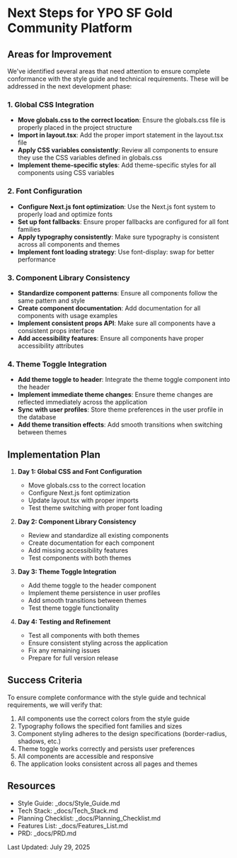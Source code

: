 # Next Steps for YPO SF Gold Community Platform

## Areas for Improvement

We've identified several areas that need attention to ensure complete conformance with the style guide and technical requirements. These will be addressed in the next development phase:

### 1. Global CSS Integration

- **Move globals.css to the correct location**: Ensure the globals.css file is properly placed in the project structure
- **Import in layout.tsx**: Add the proper import statement in the layout.tsx file
- **Apply CSS variables consistently**: Review all components to ensure they use the CSS variables defined in globals.css
- **Implement theme-specific styles**: Add theme-specific styles for all components using CSS variables

### 2. Font Configuration

- **Configure Next.js font optimization**: Use the Next.js font system to properly load and optimize fonts
- **Set up font fallbacks**: Ensure proper fallbacks are configured for all font families
- **Apply typography consistently**: Make sure typography is consistent across all components and themes
- **Implement font loading strategy**: Use font-display: swap for better performance

### 3. Component Library Consistency

- **Standardize component patterns**: Ensure all components follow the same pattern and style
- **Create component documentation**: Add documentation for all components with usage examples
- **Implement consistent props API**: Make sure all components have a consistent props interface
- **Add accessibility features**: Ensure all components have proper accessibility attributes

### 4. Theme Toggle Integration

- **Add theme toggle to header**: Integrate the theme toggle component into the header
- **Implement immediate theme changes**: Ensure theme changes are reflected immediately across the application
- **Sync with user profiles**: Store theme preferences in the user profile in the database
- **Add theme transition effects**: Add smooth transitions when switching between themes

## Implementation Plan

1. **Day 1: Global CSS and Font Configuration**
   - Move globals.css to the correct location
   - Configure Next.js font optimization
   - Update layout.tsx with proper imports
   - Test theme switching with proper font loading

2. **Day 2: Component Library Consistency**
   - Review and standardize all existing components
   - Create documentation for each component
   - Add missing accessibility features
   - Test components with both themes

3. **Day 3: Theme Toggle Integration**
   - Add theme toggle to the header component
   - Implement theme persistence in user profiles
   - Add smooth transitions between themes
   - Test theme toggle functionality

4. **Day 4: Testing and Refinement**
   - Test all components with both themes
   - Ensure consistent styling across the application
   - Fix any remaining issues
   - Prepare for full version release

## Success Criteria

To ensure complete conformance with the style guide and technical requirements, we will verify that:

1. All components use the correct colors from the style guide
2. Typography follows the specified font families and sizes
3. Component styling adheres to the design specifications (border-radius, shadows, etc.)
4. Theme toggle works correctly and persists user preferences
5. All components are accessible and responsive
6. The application looks consistent across all pages and themes

## Resources

- Style Guide: _docs/Style_Guide.md
- Tech Stack: _docs/Tech_Stack.md
- Planning Checklist: _docs/Planning_Checklist.md
- Features List: _docs/Features_List.md
- PRD: _docs/PRD.md

Last Updated: July 29, 2025 